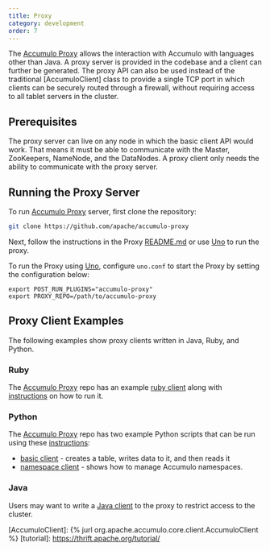 ```yaml
---
title: Proxy
category: development
order: 7
---
```


The [Accumulo Proxy] allows the interaction with Accumulo with languages other than Java.
A proxy server is provided in the codebase and a client can further be generated.
The proxy API can also be used instead of the traditional [AccumuloClient] class to
provide a single TCP port in which clients can be securely routed through a firewall,
without requiring access to all tablet servers in the cluster.

## Prerequisites

The proxy server can live on any node in which the basic client API would work. That
means it must be able to communicate with the Master, ZooKeepers, NameNode, and the
DataNodes. A proxy client only needs the ability to communicate with the proxy server.

## Running the Proxy Server

To run [Accumulo Proxy] server, first clone the repository:

```bash
git clone https://github.com/apache/accumulo-proxy
```

Next, follow the instructions in the Proxy [README.md] or use [Uno] to run the proxy.

To run the Proxy using [Uno], configure `uno.conf` to start the Proxy by setting the
configuration below:

```
export POST_RUN_PLUGINS="accumulo-proxy"
export PROXY_REPO=/path/to/accumulo-proxy
```

## Proxy Client Examples

The following examples show proxy clients written in Java, Ruby, and Python.

### Ruby

The [Accumulo Proxy] repo has an example [ruby client] along with [instructions][rubyinstruct] on how
to run it.

### Python

The [Accumulo Proxy] repo has two example Python scripts that can be run using these [instructions][pythoninstruct]:
 * [basic client] - creates a table, writes data to it, and then reads it
 * [namespace client] - shows how to manage Accumulo namespaces.

### Java

Users may want to write a [Java client] to the proxy to restrict access to the cluster.

[Accumulo Proxy]: https://github.com/apache/accumulo-proxy/
[Uno]: https://github.com/apache/fluo-uno/
[README.md]: https://github.com/apache/accumulo-proxy/blob/main/README.md
[Java client]: https://github.com/apache/accumulo-proxy/docs/java_client.md
[ruby client]: https://github.com/apache/accumulo-proxy/src/main/ruby/client.rb
[pythoninstruct]: https://github.com/apache/accumulo-proxy/#create-an-accumulo-client-using-python
[rubyinstruct]: https://github.com/apache/accumulo-proxy/#create-an-accumulo-client-using-ruby
[basic client]: https://github.com/apache/accumulo-proxy/blob/main/src/main/python/basic_client.py
[namespace client]: https://github.com/apache/accumulo-proxy/blob/main/src/main/python/namespace_client.py
[AccumuloClient]: {% jurl org.apache.accumulo.core.client.AccumuloClient %}
[tutorial]: https://thrift.apache.org/tutorial/
